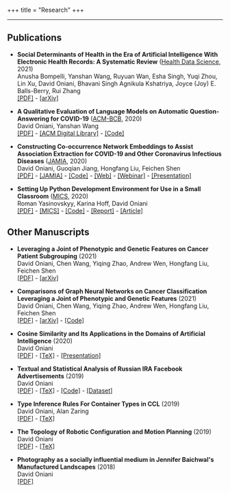 +++
title = "Research"
+++

---

## Publications

- **Social Determinants of Health in the Era of Artificial Intelligence With Electronic Health
  Records: A Systematic Review**
  ([Health Data Science](https://spj.sciencemag.org/journals/hds/), 2021)  
  Anusha Bompelli, Yanshan Wang, Ruyuan Wan, Esha Singh, Yuqi Zhou, Lin Xu, David Oniani, Bhavani
  Singh Agnikula Kshatriya, Joyce (Joy) E. Balls-Berry, Rui Zhang  
  [[PDF]](sdoh.pdf) - [[arXiv]](https://arxiv.org/abs/2102.04216)

- **A Qualitative Evaluation of Language Models on Automatic Question-Answering for COVID-19**
  ([ACM-BCB](https://acm-bcb.org/), 2020)  
  David Oniani, Yanshan Wang  
  [[PDF]](qualitative_evaluation_language_models_covid_19.pdf) -
  [[ACM Digital Library]](https://dl.acm.org/doi/abs/10.1145/3388440.3412413) -
  [[Code]](https://github.com/oniani/covid-19-chatbot)

- **Constructing Co-occurrence Network Embeddings to Assist Association Extraction for COVID-19 and
  Other Coronavirus Infectious Diseases**
  ([JAMIA](https://academic.oup.com/jamia), 2020)  
  David Oniani, Guoqian Jiang, Hongfang Liu, Feichen Shen  
  [[PDF]](co_occurrence_network_embeddings.pdf) -
  [[JAMIA]](https://academic.oup.com/jamia/advance-article/doi/10.1093/jamia/ocaa117/5847598) -
  [[Code]](https://github.com/oniani/covid-19-network) -
  [[Web]](https://www.davidoniani.com/covid-19-network/) -
  [[Webinar]](https://knowledge.amia.org/webinars/journal-club/webinars-journal-club-1.1656098/2020-webinars-1.4584428/2020-jamia-journal-club-webinars-1.4584429/constructing-co-occurrence-network-embeddings-to-assist-association-extraction-for-covid-19-and-othe-1.4593734/constructing-co-occurrence-network-embeddings-to-assist-association-extraction-for-covid-19-and-othe-1.4593735) -
  [[Presentation]](co_occurrence_network_embeddings_presentation.pdf)

- **Setting Up Python Development Environment for Use in a Small Classroom**
  ([MICS](http://www.micsymposium.org/mics2020/), 2020)  
  Roman Yasinovskyy, Karina Hoff, David Oniani  
  [[PDF]](mics2020_paper.pdf) -
  [[MICS]](http://www.micsymposium.org/mics_2020_Proceedings/MICS_2020_Proceedings.htm) -
  [[Code]](https://github.com/yasinovskyy/mics2020-pub) -
  [[Report]](summer_2018_research_report.pdf) -
  [[Article]](https://www.luther.edu/headlines/?story_id=819818)

## Other Manuscripts

- **Leveraging a Joint of Phenotypic and Genetic Features on Cancer Patient Subgrouping**
  (2021)  
  David Oniani, Chen Wang, Yiqing Zhao, Andrew Wen, Hongfang Liu, Feichen Shen  
  [[PDF]](cancer_patient_subgrouping.pdf) -
  [[arXiv]](https://arxiv.org/abs/2103.16316)

- **Comparisons of Graph Neural Networks on Cancer Classification Leveraging a Joint of Phenotypic
  and Genetic Features**
  (2021)  
  David Oniani, Chen Wang, Yiqing Zhao, Andrew Wen, Hongfang Liu, Feichen Shen  
  [[PDF]](comparisons_of_gnns_cancer.pdf) -
  [[arXiv]](https://arxiv.org/abs/2101.05866) -
  [[Code]](https://github.com/oniani/cancer_research_gnn)

- **Cosine Similarity and Its Applications in the Domains of Artificial Intelligence**
  (2020)  
  David Oniani  
  [[PDF]](cosine_similarity_and_ai.pdf) -
  [[TeX]](https://github.com/oniani/cosine-similarity-and-ai/tree/master/paper) -
  [[Presentation]](cosine_similarity_and_ai_presentation.pdf)

- **Textual and Statistical Analysis of Russian IRA Facebook Advertisements**
  (2019)  
  David Oniani  
  [[PDF]](ira_analysis.pdf) -
  [[TeX]](https://github.com/oniani/ira-analysis/tree/master/paper) -
  [[Code]](https://github.com/oniani/ira-analysis) -
  [[Dataset]](https://github.com/oniani/ira-analysis/tree/master/data/csv)

- **Type Inference Rules For Container Types in CCL**
  (2019)  
  David Oniani, Alan Zaring  
  [[PDF]](ccl_rules.pdf) -
  [[TeX]](https://github.com/oniani/ccl-container-types/tree/master/paper)

- **The Topology of Robotic Configuration and Motion Planning**
  (2019)  
  David Oniani  
  [[PDF]](agv_paper.pdf) -
  [[TeX]](https://github.com/oniani/ugmath/tree/master/math459/agv-paper)

- **Photography as a socially influential medium in Jennifer Baichwal's
  Manufactured Landscapes**
  (2018)  
  David Oniani  
  [[PDF]](baichwal_manufactured_landscapes.pdf)
